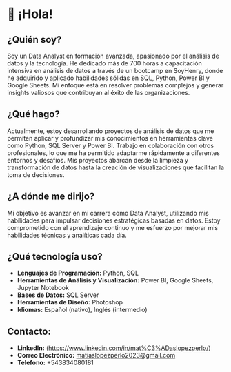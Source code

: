 # 👋 ¡Hola! 

## ¿Quién soy?
Soy un Data Analyst en formación avanzada, apasionado por el análisis de datos y la tecnología. He dedicado más de 700 horas a capacitación intensiva en análisis de datos a través de un bootcamp en SoyHenry, donde he adquirido y aplicado habilidades sólidas en SQL, Python, Power BI y Google Sheets. Mi enfoque está en resolver problemas complejos y generar insights valiosos que contribuyan al éxito de las organizaciones.

## ¿Qué hago?
Actualmente, estoy desarrollando proyectos de análisis de datos que me permiten aplicar y profundizar mis conocimientos en herramientas clave como Python, SQL Server y Power BI. Trabajo en colaboración con otros profesionales, lo que me ha permitido adaptarme rápidamente a diferentes entornos y desafíos. Mis proyectos abarcan desde la limpieza y transformación de datos hasta la creación de visualizaciones que facilitan la toma de decisiones.

## ¿A dónde me dirijo?
Mi objetivo es avanzar en mi carrera como Data Analyst, utilizando mis habilidades para impulsar decisiones estratégicas basadas en datos. Estoy comprometido con el aprendizaje continuo y me esfuerzo por mejorar mis habilidades técnicas y analíticas cada día.

## ¿Qué tecnología uso?
- **Lenguajes de Programación:** Python, SQL
- **Herramientas de Análisis y Visualización:** Power BI, Google Sheets, Jupyter Notebook
- **Bases de Datos:** SQL Server
- **Herramientas de Diseño:** Photoshop
- **Idiomas:** Español (nativo), Inglés (intermedio)

## Contacto:
- **LinkedIn:** (https://www.linkedin.com/in/mat%C3%ADaslopezperlo/)
- **Correo Electrónico:** matiaslopezperlo2023@gmail.com
- **Telefono:** +543834080181

